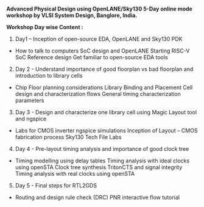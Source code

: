 <p><b>Advanced Physical Design using OpenLANE/Sky130 5-Day online mode workshop by VLSI System Design, Banglore, India.</b></p>

<p><b>Workshop Day wise Content :</b></p>
<ol start="1">
 <li>
Day1 – Inception of open-source EDA, OpenLANE and Sky130 PDK
 </li>
</ol>
<ul>
 <li>
How to talk to computers
SoC design and OpenLANE
Starting RISC-V SoC Reference design
Get familiar to open-source EDA tools
  </li>
</ul>
<ol start="2">
 <li>
Day 2 - Understand importance of good floorplan vs bad floorplan and introduction to library cells
 </li>
</ol>
<ul>
 <li>
Chip Floor planning considerations
Library Binding and Placement
Cell design and characterization flows
General timing characterization parameters
 </li>
 </ul>
 <ol start="3">
 <li>
Day 3 - Design and characterize one library cell using Magic Layout tool and ngspice
 </li>
</ol>
<ul>
 <li>
Labs for CMOS inverter ngspice simulations
Inception of Layout – CMOS fabrication process
Sky130 Tech File Labs
  </li>
 </ul>
   <ol start="4">
 <li>
Day 4 - Pre-layout timing analysis and importance of good clock tree
 </li>
</ol>
  <ul>
 <li>
Timing modelling using delay tables
Timing analysis with ideal clocks using openSTA
Clock tree synthesis TritonCTS and signal integrity
Timing analysis with real clocks using openSTA
  </li>
    </ul>
      <ol start="5">
 <li>
Day 5 - Final steps for RTL2GDS
  </li>
</ol>
<ul>
 <li>
Routing and design rule check (DRC)
PNR interactive flow tutorial
 </li>
  </ul>
